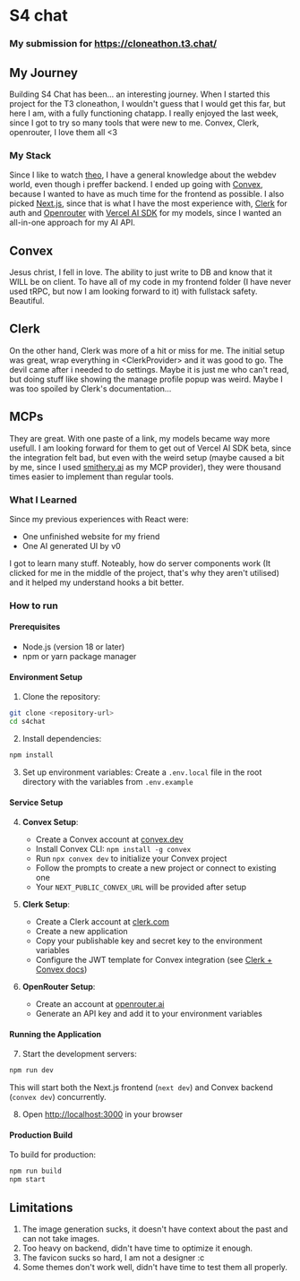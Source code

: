 # S4 chat

### My submission for https://cloneathon.t3.chat/

## My Journey

Building S4 Chat has been... an interesting journey. When I started this project for the T3 cloneathon, I wouldn't guess that I would get this far, but here I am, with a fully functioning chatapp. I really enjoyed the last week, since I got to try so many tools that were new to me. Convex, Clerk, openrouter, I love them all <3

### My Stack

Since I like to watch [theo](https://www.youtube.com/@t3dotgg), I have a general knowledge about the webdev world, even though i preffer backend. I ended up going with [Convex](https://www.convex.dev/), because I wanted to have as much time for the frontend as possible. I also picked [Next.js](https://nextjs.org/), since that is what I have the most experience with, [Clerk](https://clerk.com/) for auth and [Openrouter](https://openrouter.ai/) with [Vercel AI SDK](https://ai-sdk.dev/) for my models, since I wanted an all-in-one approach for my AI API.

## Convex

Jesus christ, I fell in love. The ability to just write to DB and know that it WILL be on client. To have all of my code in my frontend folder (I have never used tRPC, but now I am looking forward to it) with fullstack safety. Beautiful.

## Clerk

On the other hand, Clerk was more of a hit or miss for me. The initial setup was great, wrap everything in \<ClerkProvider\> and it was good to go. The devil came after i needed to do settings. Maybe it is just me who can't read, but doing stuff like showing the manage profile popup was weird. Maybe I was too spoiled by Clerk's documentation...

## MCPs
They are great. With one paste of a link, my models became way more usefull. I am looking forward for them to get out of Vercel AI SDK beta, since the integration felt bad, but even with the weird setup (maybe caused a bit by me, since I used [smithery.ai](https://smithery.ai/) as my MCP provider), they were thousand times easier to implement than regular tools.


### What I Learned
Since my previous experiences with React were:
- One unfinished website for my friend
- One AI generated UI by v0

I got to learn many stuff. Noteably, how do server components work (It clicked for me in the middle of the project, that's why they aren't utilised) and it helped my understand hooks a bit better.

### How to run

#### Prerequisites
- Node.js (version 18 or later)
- npm or yarn package manager

#### Environment Setup
1. Clone the repository:
```bash
git clone <repository-url>
cd s4chat
```

2. Install dependencies:
```bash
npm install
```

3. Set up environment variables:
Create a `.env.local` file in the root directory with the variables from `.env.example`

#### Service Setup

4. **Convex Setup**:
   - Create a Convex account at [convex.dev](https://convex.dev)
   - Install Convex CLI: `npm install -g convex`
   - Run `npx convex dev` to initialize your Convex project
   - Follow the prompts to create a new project or connect to existing one
   - Your `NEXT_PUBLIC_CONVEX_URL` will be provided after setup

5. **Clerk Setup**:
   - Create a Clerk account at [clerk.com](https://clerk.com)
   - Create a new application
   - Copy your publishable key and secret key to the environment variables
   - Configure the JWT template for Convex integration (see [Clerk + Convex docs](https://docs.convex.dev/auth/clerk))

6. **OpenRouter Setup**:
   - Create an account at [openrouter.ai](https://openrouter.ai)
   - Generate an API key and add it to your environment variables

#### Running the Application

7. Start the development servers:
```bash
npm run dev
```

This will start both the Next.js frontend (`next dev`) and Convex backend (`convex dev`) concurrently.

8. Open [http://localhost:3000](http://localhost:3000) in your browser

#### Production Build

To build for production:
```bash
npm run build
npm start
```

## Limitations
1. The image generation sucks, it doesn't have context about the past and can not take images.
2. Too heavy on backend, didn't have time to optimize it enough.
3. The favicon sucks so hard, I am not a designer :c
4. Some themes don't work well, didn't have time to test them all properly.
